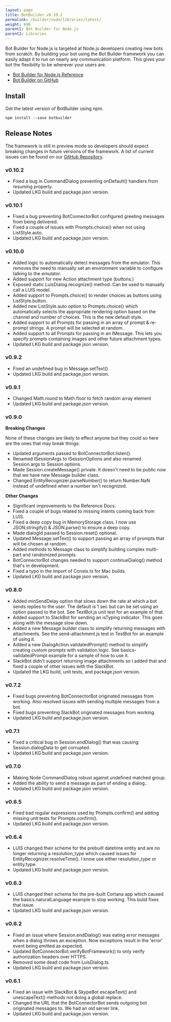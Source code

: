 ```yaml
---
layout: page
title: BotBuilder v0.10.2
permalink: /builder/node/libraries/latest/
weight: 690
parent1: Bot Builder for Node.js
parent2: Libraries
---
```



Bot Builder for Node.js is targeted at Node.js developers creating new bots from scratch. By building your bot using the Bot Builder framework you can easily adapt it to run on nearly any communication platform. This gives your bot the flexibility to be wherever your users are.

* [Bot Builder for Node.js Reference](/sdkreference/nodejs/modules/_botbuilder_d_.html)
* [Bot Builder on GitHub](https://github.com/Microsoft/BotBuilder)

## Install
Get the latest version of BotBuilder using npm.

    npm install --save botbuilder

## Release Notes
The framework is still in preview mode so developers should expect breaking changes in future versions of the framework. A list of current issues can be found on our [GitHub Repository](https://github.com/Microsoft/BotBuilder/issues).

### v0.10.2
* Fixed a bug in CommandDialog preventing onDefault() handlers from resuming properly.
* Updated LKG build and package.json version.

### v0.10.1
* Fixed a bug preventing BotConnectorBot configured greeting messages from being delivered.
* Fixed a couple of issues with Prompts.choice() when not using ListStyle.auto.
* Updated LKG build and package.json version.

### v0.10.0
* Added logic to automatically detect messages from the emulator. This removes the need to manually set an environment variable to configure talking to the emulator.
* Added support for new Action attachment type (buttons.)
* Exposed static LuisDialog.recognize() method. Can be used to manually call a LUIS model.
* Added support to Prompts.choice() to render choices as buttons using ListStyle.button.
* Added new ListStyle.auto option to Prompts.choice() which automatically selects the appropriate rendering option based on the channel and number of choices. This is the new default style.
* Added support to all Prompts for passing in an array of prompt & re-prompt strings. A prompt will be selected at random.
* Added support to all Prompts for passing in an IMessage. This lets you specify prompts containing images and other future attachment types.
* Updated LKG build and package.json version.

### v0.9.2
* Fixed an undefined bug in Message.setText()
* Updated LKG build and package.json version.

### v0.9.1
* Changed Math.round to Math.floor to fetch random array element  
* Updated LKG build and package.json version.

### v0.9.0

__Breaking Changes__

None of these changes are likely to effect anyone but they could so here are the ones that may break things:

* Updated arguments passed to BotConnectorBot.listen().
* Renamed ISessionArgs to ISessionOptions and also renamed Session.args to Session.options.
* Made Session.createMessage() private. It doesn't need to be public now that we have new Message builder class.
* Changed EntityRecognizer.parseNumber() to return Number.NaN instead of undefined when a number isn't recognized.


__Other Changes__

* Significant improvements to the Reference Docs.
* Fixed a couple of bugs related to missing intents coming back from LUIS. 
* Fixed a deep copy bug in MemoryStorage class. I now use JSON.stringify() & JSON.parse() to ensure a deep copy.
* Made dialogId passed to Session.reset() optional.
* Updated Message.setText() to support passing an array of prompts that will be chosen at random.
* Added methods to Message class to simplify building complex multi-part and randomized prompts.
* BotConnectorBot changes needed to support continueDialog() method that's in development.
* Fixed a typo in the import of Consts.ts for Mac builds.
* Updated LKG build and package.json version.

### v0.8.0
* Added minSendDelay option that slows down the rate at which a bot sends replies to the user. The default is 1 sec but can be set using an option passed to the bot. See TextBot.js unit test for an example of that.
* Added support to SlackBot for sending an isTyping indicator. This goes along with the message slow down.
* Added a new Message builder class to simplify returning messages with attachments. See the send-attachment.js test in TestBot for an example of using it.
* Added a new DialogAction.validatedPrompt() method to simplify creating custom prompts with validation logic. See basics-validatedPrompt example for a sample of how to use it.
* SlackBot didn't support returning image attachments so I added that and fixed a couple of other issues with the SlackBot. 
* Updated the LKG build, unit tests, and package.json version.
  
### v0.7.2
* Fixed bugs preventing BotConnectorBot originated messages from working. Also resolved issues with sending multiple messages from a bot.
* Fixed bugs preventing SlackBot originated messages from working.
* Updated LKG build and package.json version.

### v0.7.1
* Fixed a critical bug in Session.endDialog() that was causing Session.dialogData to get corrupted.
* Updated LKG build and package.json version.

### v0.7.0
* Making Node CommandDialog robust against undefined matched group.
* Added the ability to send a message as part of ending a dialog.. 
* Updated LKG build and package.json version.

### v0.6.5
* Fixed bad regular expressions used by Prompts.confirm() and adding missing unit tests for Prompts.confirm().
* Updated LKG build and package.json version.

### v0.6.4
* LUIS changed their scheme for the prebuilt datetime entity and are no longer returning a resolution_type which caused issues for EntityRecognizer.resolveTime(). I know use either resolution_type or entity.type.
* Updated LKG build and package.json version.

### v0.6.3
* LUIS changed their schema for the pre-built Cortana app which caused the basics.naturalLanguage example to stop working. This build fixes that issue.
* Updated LKG build and package.json version.

### v0.6.2
* Fixed an issue where Session.endDialog() was eating error messages when a dialog throws an exception. Now exceptions result in the 'error' event being emitted as expected. 
* Updated BotConnectorBot.verifyBotFramework() to only verify authorization headers over HTTPS.
* Removed some dead code from LuisDialog.ts.
* Updated LKG build and package.json version.

### v0.6.1
* Fixed an issue with SlackBot & SkypeBot escapeText() and unescapeText() methods not doing  a global replace.
* Changed the URL that the BotConnectorBot sends outgoing bot originated messages to. We had an old server link. 
* Updated LKG build and package.json version.

